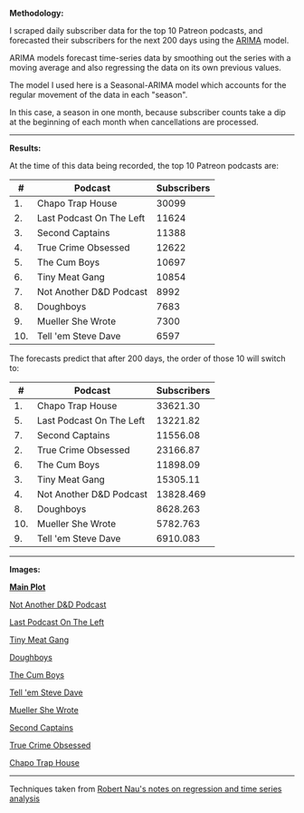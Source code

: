 **Methodology:**

I scraped daily subscriber data for the top 10 Patreon podcasts, and forecasted their subscribers for the next 200 days using the [ARIMA](https://en.wikipedia.org/wiki/Autoregressive_integrated_moving_average) model.

ARIMA models forecast time-series data by smoothing out the series with a moving average and also regressing the data on its own previous values.

The model I used here is a Seasonal-ARIMA model which accounts for the regular movement of the data in each "season".

In this case, a season in one month, because subscriber counts take a dip at the beginning of each month when cancellations are processed.

---

**Results:**

At the time of this data being recorded, the top 10 Patreon podcasts are:

\#| Podcast| Subscribers
---|---|---
1. |Chapo Trap House |30099
2. |Last Podcast On The Left | 11624
3. |Second Captains| 11388
4.| True Crime Obsessed|12622
5.| The Cum Boys| 10697
6.| Tiny Meat Gang| 10854
7.| Not Another D&D Podcast |8992
8. | Doughboys| 7683
9.|Mueller She Wrote | 7300
10. |Tell 'em Steve Dave| 6597

The forecasts predict that after 200 days, the order of those 10 will switch to:

\#| Podcast| Subscribers
---|---|---
|1. | Chapo Trap House | 33621.30
|5. | Last Podcast On The Left | 13221.82
|7. | Second Captains| 11556.08
|2.| True Crime Obsessed| 23166.87
|6.| The Cum Boys| 11898.09
|3.| Tiny Meat Gang| 15305.11
|4.| Not Another D&D Podcast | 13828.469
|8. | Doughboys| 8628.263
|10.| Mueller She Wrote | 5782.763
|9. | Tell 'em Steve Dave| 6910.083

---

**Images:**

[**Main Plot**](https://i.imgur.com/NPmqiqc.jpg)

[Not Another D&D Podcast](https://i.imgur.com/NPmqiqc.jpg)

[Last Podcast On The Left](https://i.imgur.com/AlKKQJn.jpg)

[Tiny Meat Gang](https://i.imgur.com/WbeCmwz.jpg)

[Doughboys](https://i.imgur.com/SOozR34.jpg)

[The Cum Boys](https://i.imgur.com/Qzk8cRd.jpg)

[Tell 'em Steve Dave](https://i.imgur.com/5EJQAIL.jpg)

[Mueller She Wrote](https://i.imgur.com/aHf3iNl.jpg)

[Second Captains](https://i.imgur.com/SjYMOiu.jpg)

[True Crime Obsessed](https://i.imgur.com/BvcKVDG.jpg)

[Chapo Trap House](https://i.imgur.com/uNvWGjB.jpg)

---
  
Techniques taken from [Robert Nau's notes on regression and time series analysis](https://people.duke.edu/~rnau/411home.htm)
